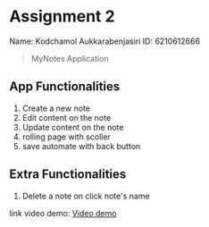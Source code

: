 # Assignment 2

Name: Kodchamol Aukkarabenjasiri
ID: 6210612666

> MyNotes Application

## App Functionalities
1. Create a new note
2. Edit content on the note 
3. Update content on the note
4. rolling page with scoller
5. save automate with back button

## Extra Functionalities
1. Delete a note on click note's name

link video demo: [Video demo](https://youtu.be/8bbGI219kR8)
